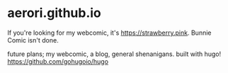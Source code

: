 # aerori.github.io
If you're looking for my webcomic, it's https://strawberry.pink. Bunnie Comic isn't done.

future plans; my webcomic, a blog, general shenanigans. 
built with hugo! https://github.com/gohugoio/hugo
